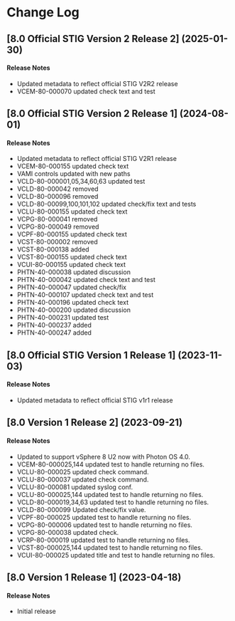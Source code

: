 # Change Log

## [8.0 Official STIG Version 2 Release 2] (2025-01-30)

#### Release Notes
- Updated metadata to reflect official STIG V2R2 release
- VCEM-80-000070 updated check text and test

## [8.0 Official STIG Version 2 Release 1] (2024-08-01)

#### Release Notes
- Updated metadata to reflect official STIG V2R1 release
- VCEM-80-000155 updated check text
- VAMI controls updated with new paths
- VCLD-80-000001,05,34,60,63 updated test
- VCLD-80-000042 removed
- VCLD-80-000096 removed
- VCLD-80-00099,100,101,102 updated check/fix text and tests
- VCLU-80-000155 updated check text
- VCPG-80-000041 removed
- VCPG-80-000049 removed
- VCPF-80-000155 updated check text
- VCST-80-000002 removed
- VCST-80-000138 added
- VCST-80-000155 updated check text
- VCUI-80-000155 updated check text
- PHTN-40-000038 updated discussion
- PHTN-40-000042 updated check text and test
- PHTN-40-000047 updated check/fix
- PHTN-40-000107 updated check text and test
- PHTN-40-000196 updated check text
- PHTN-40-000200 updated discussion
- PHTN-40-000231 updated test
- PHTN-40-000237 added
- PHTN-40-000247 added

## [8.0 Official STIG Version 1 Release 1] (2023-11-03)

#### Release Notes
- Updated metadata to reflect official STIG v1r1 release

## [8.0 Version 1 Release 2] (2023-09-21)

#### Release Notes
- Updated to support vSphere 8 U2 now with Photon OS 4.0.
- VCEM-80-000025,144 updated test to handle returning no files.
- VCLU-80-000025 updated check command.
- VCLU-80-000037 updated check command.
- VCLU-80-000081 updated syslog conf.
- VCLU-80-000025,144 updated test to handle returning no files.
- VCLD-80-000019,34,63 updated test to handle returning no files.
- VCLD-80-000099 Updated check/fix value.
- VCPF-80-000025 updated test to handle returning no files.
- VCPG-80-000006 updated test to handle returning no files.
- VCPG-80-000038 updated check.
- VCRP-80-000019 updated test to handle returning no files.
- VCST-80-000025,144 updated test to handle returning no files.
- VCUI-80-000025 updated title and test to handle returning no files.

## [8.0 Version 1 Release 1] (2023-04-18)

#### Release Notes
- Initial release
